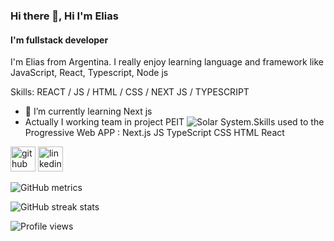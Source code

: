 ### Hi there 👋, Hi I'm Elias 
#### I'm fullstack developer
I'm Elias from Argentina. I really enjoy learning language and framework like JavaScript, React, Typescript,  Node js  

Skills:  REACT / JS / HTML / CSS / NEXT JS / TYPESCRIPT 

- 🌱 I’m currently learning Next js 
- Actually I working team in project PEIT ![Solar System](https://github.com/PrimerEmpleoIT/PEIT-react2-solar-system-app).Skills used to the Progressive Web APP : Next.js JS TypeScript CSS HTML React 



[<img src='https://cdn.jsdelivr.net/npm/simple-icons@3.0.1/icons/github.svg' alt='github' height='40'>](https://github.com/eliasKannemann)  [<img src='https://cdn.jsdelivr.net/npm/simple-icons@3.0.1/icons/linkedin.svg' alt='linkedin' height='40'>](https://www.linkedin.com/in/in/eliaskannemann/)  

![GitHub metrics](https://metrics.lecoq.io/eliasKannemann)  

![GitHub streak stats](https://github-readme-streak-stats.herokuapp.com/?user=eliasKannemann)  

![Profile views](https://gpvc.arturio.dev/eliasKannemann)  
